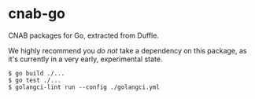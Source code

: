# cnab-go

CNAB packages for Go, extracted from Duffle.

We highly recommend you _do not_ take a dependency on this package, as it's currently in a very early, experimental state.

```
$ go build ./...
$ go test ./...
$ golangci-lint run --config ./golangci.yml
```
